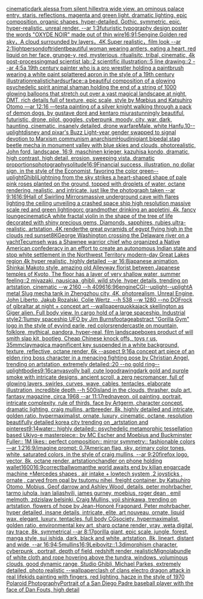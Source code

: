 [cinematic](https://www.ebank.nz/aiartgenerator?category=cinematic)[dark alessa from silent hill](https://www.ebank.nz/aiartgenerator?category=dark%2520alessa%2520from%2520silent%2520hill)[extra wide view. an ominous palace entry. staris. reflections. magenta and green light. dramatic lighting. epic composition. organic shapes. hyper-detailed. Gothic. symmetric. epic. hyper-realistic. unreal render. --ar 1:3](https://www.ebank.nz/aiartgenerator?category=extra%2520wide%2520view.%2520an%2520ominous%2520palace%2520entry.%2520staris.%2520reflections.%2520magenta%2520and%2520green%2520light.%2520dramatic%2520lighting.%2520epic%2520composition.%2520organic%2520shapes.%2520hyper-detailed.%2520Gothic.%2520symmetric.%2520epic.%2520hyper-realistic.%2520unreal%2520render.%2520--ar%25201%3A3)[futuristic  typography design poster the words "OXYDE NOIR" made out of thin wire](https://www.ebank.nz/aiartgenerator?category=futuristic%2520%2520typography%2520design%2520poster%2520the%2520words%2520%22OXYDE%2520NOIR%22%2520made%2520out%2520of%2520thin%2520wire)[16:9](https://www.ebank.nz/aiartgenerator?category=16%3A9)[1:5](https://www.ebank.nz/aiartgenerator?category=1%3A5)[engine,](https://www.ebank.nz/aiartgenerator?category=engine%2C)[Golden red sky，A cloud surrounded by layers，4K,Super realistic，film look --ar 2:1](https://www.ebank.nz/aiartgenerator?category=Golden%2520red%2520sky%EF%BC%8CA%2520cloud%2520surrounded%2520by%2520layers%EF%BC%8C4K%2CSuper%2520realistic%EF%BC%8Cfilm%2520look%2520--ar%25202%3A1)[light](https://www.ebank.nz/aiartgenerator?category=light)[person](https://www.ebank.nz/aiartgenerator?category=person)[dof](https://www.ebank.nz/aiartgenerator?category=dof)[trident](https://www.ebank.nz/aiartgenerator?category=trident)[beautiful woman wearing antlers, eating a heart, red liquid on her face, grunge-y, red, mysterious, ritualisitc, tribal, cinematic, 4k post-processing](https://www.ebank.nz/aiartgenerator?category=beautiful%2520woman%2520wearing%2520antlers%2C%2520eating%2520a%2520heart%2C%2520red%2520liquid%2520on%2520her%2520face%2C%2520grunge-y%2C%2520red%2C%2520mysterious%2C%2520ritualisitc%2C%2520tribal%2C%2520cinematic%2C%25204k%2520post-processing)[mad scientist lab::2 scientific illustration::5 line drawing::2  --ar 4:5](https://www.ebank.nz/aiartgenerator?category=mad%2520scientist%2520lab%3A%3A2%2520scientific%2520illustration%3A%3A5%2520line%2520drawing%3A%3A2%2520%2520--ar%25204%3A5)[a 19th century painter who is a pro wrestler holding a paintbrush wearing a white paint splattered apron in the style of a 19th century illustration](https://www.ebank.nz/aiartgenerator?category=a%252019th%2520century%2520painter%2520who%2520is%2520a%2520pro%2520wrestler%2520holding%2520a%2520paintbrush%2520wearing%2520a%2520white%2520paint%2520splattered%2520apron%2520in%2520the%2520style%2520of%2520a%252019th%2520century%2520illustration)[realistic](https://www.ebank.nz/aiartgenerator?category=realistic)[hardsurface::](https://www.ebank.nz/aiartgenerator?category=hardsurface%3A%3A)[a beautiful composition of a glowing psychedelic spirit animal shaman holding the end of a string of 1000 glowing balloons that stretch out over a vast magical landscape at night, DMT,  rich details full of texture, epic scale, style by Mœbius and Katsuhiro Otomo —ar 12:16 —test](https://www.ebank.nz/aiartgenerator?category=a%2520beautiful%2520composition%2520of%2520a%2520glowing%2520psychedelic%2520spirit%2520animal%2520shaman%2520holding%2520the%2520end%2520of%2520a%2520string%2520of%25201000%2520glowing%2520balloons%2520that%2520stretch%2520out%2520over%2520a%2520vast%2520magical%2520landscape%2520at%2520night%2C%2520DMT%2C%2520%2520rich%2520details%2520full%2520of%2520texture%2C%2520epic%2520scale%2C%2520style%2520by%2520M%C5%93bius%2520and%2520Katsuhiro%2520Otomo%2520%E2%80%94ar%252012%3A16%2520%E2%80%94test)[a painting of a silver knight walking through a pack of demon dogs, by gustave doré and kentaro miura](https://www.ebank.nz/aiartgenerator?category=a%2520painting%2520of%2520a%2520silver%2520knight%2520walking%2520through%2520a%2520pack%2520of%2520demon%2520dogs%2C%2520by%2520gustave%2520dor%C3%A9%2520and%2520kentaro%2520miura)[stunningly beautiful, futuristic, drone, pilot, goggles, cyberpunk, moody, city, war, dark, haunting, cinematic, insanely detailed, drone warfare](https://www.ebank.nz/aiartgenerator?category=stunningly%2520beautiful%2C%2520futuristic%2C%2520drone%2C%2520pilot%2C%2520goggles%2C%2520cyberpunk%2C%2520moody%2C%2520city%2C%2520war%2C%2520dark%2C%2520haunting%2C%2520cinematic%2C%2520insanely%2520detailed%2C%2520drone%2520warfare)[Male, white Hanfu,](https://www.ebank.nz/aiartgenerator?category=Male%2C%2520white%2520Hanfu%2C)[10](https://www.ebank.nz/aiartgenerator?category=10)[--uplight](https://www.ebank.nz/aiartgenerator?category=--uplight)[disney and pixar's Buzz Light-year gender swapped to signal devotion to Marxism communism anarchism](https://www.ebank.nz/aiartgenerator?category=disney%2520and%2520pixar%27s%2520Buzz%2520Light-year%2520gender%2520swapped%2520to%2520signal%2520devotion%2520to%2520Marxism%2520communism%2520anarchism)[Houdini](https://www.ebank.nz/aiartgenerator?category=Houdini)[giant bipedal stag beetle mecha in monument valley with blue skies and clouds, photorealistic, John ford, landscape, 16:9, maschinen krieger, kazuhisa kondo, dramatic, high contrast, high detail, erosion, sweeping vista, dramatic proportions](https://www.ebank.nz/aiartgenerator?category=giant%2520bipedal%2520stag%2520beetle%2520mecha%2520in%2520monument%2520valley%2520with%2520blue%2520skies%2520and%2520clouds%2C%2520photorealistic%2C%2520John%2520ford%2C%2520landscape%2C%252016%3A9%2C%2520maschinen%2520krieger%2C%2520kazuhisa%2520kondo%2C%2520dramatic%2C%2520high%2520contrast%2C%2520high%2520detail%2C%2520erosion%2C%2520sweeping%2520vista%2C%2520dramatic%2520proportions)[photography](https://www.ebank.nz/aiartgenerator?category=photography)[solitude](https://www.ebank.nz/aiartgenerator?category=solitude)[16:9](https://www.ebank.nz/aiartgenerator?category=16%3A9)[Financial success, illustration, no dollar sign, in the style of the Economist, favoring the color green](https://www.ebank.nz/aiartgenerator?category=Financial%2520success%2C%2520illustration%2C%2520no%2520dollar%2520sign%2C%2520in%2520the%2520style%2520of%2520the%2520Economist%2C%2520favoring%2520the%2520color%2520green)[--uplight](https://www.ebank.nz/aiartgenerator?category=--uplight)[Ghibli](https://www.ebank.nz/aiartgenerator?category=Ghibli)[Lightning from the sky strikes a heart-shaped shape of pale pink roses planted on the ground, topped with droplets of water, octane rendering, realistic, and intricate, just like the photograph taken --ar 9:16](https://www.ebank.nz/aiartgenerator?category=Lightning%2520from%2520the%2520sky%2520strikes%2520a%2520heart-shaped%2520shape%2520of%2520pale%2520pink%2520roses%2520planted%2520on%2520the%2520ground%2C%2520topped%2520with%2520droplets%2520of%2520water%2C%2520octane%2520rendering%2C%2520realistic%2C%2520and%2520intricate%2C%2520just%2520like%2520the%2520photograph%2520taken%2520--ar%25209%3A16)[16:9](https://www.ebank.nz/aiartgenerator?category=16%3A9)[Hall of Swirling Mirrors](https://www.ebank.nz/aiartgenerator?category=Hall%2520of%2520Swirling%2520Mirrors)[massive underground cave with flares lighting the ceiling unveiling a crashed space ship high resolution massive scale red and green lighting](https://www.ebank.nz/aiartgenerator?category=massive%2520underground%2520cave%2520with%2520flares%2520lighting%2520the%2520ceiling%2520unveiling%2520a%2520crashed%2520space%2520ship%2520high%2520resolution%2520massive%2520scale%2520red%2520and%2520green%2520lighting)[orc grandmother drinking an appletini, 4k, fancy lounge](https://www.ebank.nz/aiartgenerator?category=orc%2520grandmother%2520drinking%2520an%2520appletini%2C%25204k%2C%2520fancy%2520lounge)[cinematic](https://www.ebank.nz/aiartgenerator?category=cinematic)[A white fractal violin in the shape of the tree of life decorated with shiny precious gems, Diamonds, sapphires, rubies,ultra-realistic, artstation, 4K render](https://www.ebank.nz/aiartgenerator?category=A%2520white%2520fractal%2520violin%2520in%2520the%2520shape%2520of%2520the%2520tree%2520of%2520life%2520decorated%2520with%2520shiny%2520precious%2520gems%2C%2520Diamonds%2C%2520sapphires%2C%2520rubies%2Cultra-realistic%2C%2520artstation%2C%25204K%2520render)[the great pyramids of egypt flying high in the clouds red sunset](https://www.ebank.nz/aiartgenerator?category=the%2520great%2520pyramids%2520of%2520egypt%2520flying%2520high%2520in%2520the%2520clouds%2520red%2520sunset)[8K](https://www.ebank.nz/aiartgenerator?category=8K)[George Washington crossing the Delaware river on a yacht](https://www.ebank.nz/aiartgenerator?category=George%2520Washington%2520crossing%2520the%2520Delaware%2520river%2520on%2520a%2520yacht)[Tecumseh was a Shawnee warrior chief who organized a Native American confederacy in an effort to create an autonomous Indian state and stop white settlement in the Northwest Territory modern-day Great Lakes region 4k hyper realistic, highly detailed --ar 16:8](https://www.ebank.nz/aiartgenerator?category=Tecumseh%2520was%2520a%2520Shawnee%2520warrior%2520chief%2520who%2520organized%2520a%2520Native%2520American%2520confederacy%2520in%2520an%2520effort%2520to%2520create%2520an%2520autonomous%2520Indian%2520state%2520and%2520stop%2520white%2520settlement%2520in%2520the%2520Northwest%2520Territory%2520modern-day%2520Great%2520Lakes%2520region%25204k%2520hyper%2520realistic%2C%2520highly%2520detailed%2520--ar%252016%3A8)[japanese animation, Shinkai Makoto style, amazing old Alleyway florist between Japanese temples of Kyoto, The floor has a layer of very shallow water, summer feeling::2  miyazaki, nausicaa, ghibli, wild style, hyper details, trending on artstation, cinematic --w 2160  --h 4096](https://www.ebank.nz/aiartgenerator?category=japanese%2520animation%2C%2520Shinkai%2520Makoto%2520style%2C%2520amazing%2520old%2520Alleyway%2520florist%2520between%2520Japanese%2520temples%2520of%2520Kyoto%2C%2520The%2520floor%2520has%2520a%2520layer%2520of%2520very%2520shallow%2520water%2C%2520summer%2520feeling%3A%3A2%2520%2520miyazaki%2C%2520nausicaa%2C%2520ghibli%2C%2520wild%2520style%2C%2520hyper%2520details%2C%2520trending%2520on%2520artstation%2C%2520cinematic%2520--w%25202160%2520%2520--h%25204096)[16:9](https://www.ebank.nz/aiartgenerator?category=16%3A9)[6](https://www.ebank.nz/aiartgenerator?category=6)[engine](https://www.ebank.nz/aiartgenerator?category=engine)[CGI](https://www.ebank.nz/aiartgenerator?category=CGI)[--uplight](https://www.ebank.nz/aiartgenerator?category=--uplight)[--uplight](https://www.ebank.nz/aiartgenerator?category=--uplight)[A metal Slug mecha tank in Zhengzhou city, 4K, photorealism, Unreal Engine, John Liberto, Jakub Rozalski, Colie Wertz, --h 538 --w 1280 --no DOF](https://www.ebank.nz/aiartgenerator?category=A%2520metal%2520Slug%2520mecha%2520tank%2520in%2520Zhengzhou%2520city%2C%25204K%2C%2520photorealism%2C%2520Unreal%2520Engine%2C%2520John%2520Liberto%2C%2520Jakub%2520Rozalski%2C%2520Colie%2520Wertz%2C%2520--h%2520538%2520--w%25201280%2520--no%2520DOF)[rock of gibraltar at night + concept art --wallpaper](https://www.ebank.nz/aiartgenerator?category=rock%2520of%2520gibraltar%2520at%2520night%2520%2B%2520concept%2520art%2520--wallpaper)[quokka](https://www.ebank.nz/aiartgenerator?category=quokka)[jack skellington as Giger alien. Full body view. In cargo hold of a large spaceship. Industrial style](https://www.ebank.nz/aiartgenerator?category=jack%2520skellington%2520as%2520Giger%2520alien.%2520Full%2520body%2520view.%2520In%2520cargo%2520hold%2520of%2520a%2520large%2520spaceship.%2520Industrial%2520style)[2:1](https://www.ebank.nz/aiartgenerator?category=2%3A1)[lumpy spaceship UFO by Jim Burns](https://www.ebank.nz/aiartgenerator?category=lumpy%2520spaceship%2520UFO%2520by%2520Jim%2520Burns)[footage](https://www.ebank.nz/aiartgenerator?category=footage)[abstract "Gorilla Gym" logo in the style of eyvind earle, red colors](https://www.ebank.nz/aiartgenerator?category=abstract%2520%22Gorilla%2520Gym%22%2520logo%2520in%2520the%2520style%2520of%2520eyvind%2520earle%2C%2520red%2520colors)[render](https://www.ebank.nz/aiartgenerator?category=render)[castle on mountain, folklore, mythical, pandora, hyper-real, film landscape](https://www.ebank.nz/aiartgenerator?category=castle%2520on%2520mountain%2C%2520folklore%2C%2520mythical%2C%2520pandora%2C%2520hyper-real%2C%2520film%2520landscape)[boxes product of will smith slap kit, bootleg, Cheap Chinese knock offs,, toys r us, 35mm](https://www.ebank.nz/aiartgenerator?category=boxes%2520product%2520of%2520will%2520smith%2520slap%2520kit%2C%2520bootleg%2C%2520Cheap%2520Chinese%2520knock%2520offs%2C%2C%2520toys%2520r%2520us%2C%252035mm)[clay](https://www.ebank.nz/aiartgenerator?category=clay)[magic](https://www.ebank.nz/aiartgenerator?category=magic)[a magnificent key suspended in a white background, texture, reflective, octane render, 6k --aspect 9:16](https://www.ebank.nz/aiartgenerator?category=a%2520magnificent%2520key%2520suspended%2520in%2520a%2520white%2520background%2C%2520texture%2C%2520reflective%2C%2520octane%2520render%2C%25206k%2520--aspect%25209%3A16)[a concept art piece of an elden ring boss character in a menacing fighting pose by Christian Angel, trending on artstation, extremely detailed::20 --no gold ring](https://www.ebank.nz/aiartgenerator?category=a%2520concept%2520art%2520piece%2520of%2520an%2520elden%2520ring%2520boss%2520character%2520in%2520a%2520menacing%2520fighting%2520pose%2520by%2520Christian%2520Angel%2C%2520trending%2520on%2520artstation%2C%2520extremely%2520detailed%3A%3A20%2520--no%2520gold%2520ring)[--uplight](https://www.ebank.nz/aiartgenerator?category=--uplight)[bodies](https://www.ebank.nz/aiartgenerator?category=bodies)[9:16](https://www.ebank.nz/aiartgenerator?category=9%3A16)[canvas](https://www.ebank.nz/aiartgenerator?category=canvas)[volly ball ,cute logo](https://www.ebank.nz/aiartgenerator?category=volly%2520ball%2520%2Ccute%2520logo)[drawing](https://www.ebank.nz/aiartgenerator?category=drawing)[dark gold and purple smoke with intricate designs, ancient scroll, a zerg necromancer, full of glowing layers, swirles, curves, wave, cables, tentacles, elaborate illustration, incredible depth --h 500](https://www.ebank.nz/aiartgenerator?category=dark%2520gold%2520and%2520purple%2520smoke%2520with%2520intricate%2520designs%2C%2520ancient%2520scroll%2C%2520a%2520zerg%2520necromancer%2C%2520full%2520of%2520glowing%2520layers%2C%2520swirles%2C%2520curves%2C%2520wave%2C%2520cables%2C%2520tentacles%2C%2520elaborate%2520illustration%2C%2520incredible%2520depth%2520--h%2520500)[island in the clouds, thrasher, pulp art, fantasy magazine, circa 1968 --ar 11:17](https://www.ebank.nz/aiartgenerator?category=island%2520in%2520the%2520clouds%2C%2520thrasher%2C%2520pulp%2520art%2C%2520fantasy%2520magazine%2C%2520circa%25201968%2520--ar%252011%3A17)[red](https://www.ebank.nz/aiartgenerator?category=red)[nayeon, oil painting, portrait, intricate complexity, rule of thirds, face by Artgerm, character concept, dramatic lighting, craig mullins, artbreeder, 8k, highly detailed and intricate, golden ratio, hypermaximalist, ornate, luxury, cinematic, octane, resolution beautifully detailed korea city trending on _artstation and pinterest](https://www.ebank.nz/aiartgenerator?category=nayeon%2C%2520oil%2520painting%2C%2520portrait%2C%2520intricate%2520complexity%2C%2520rule%2520of%2520thirds%2C%2520face%2520by%2520Artgerm%2C%2520character%2520concept%2C%2520dramatic%2520lighting%2C%2520craig%2520mullins%2C%2520artbreeder%2C%25208k%2C%2520highly%2520detailed%2520and%2520intricate%2C%2520golden%2520ratio%2C%2520hypermaximalist%2C%2520ornate%2C%2520luxury%2C%2520cinematic%2C%2520octane%2C%2520resolution%2520beautifully%2520detailed%2520korea%2520city%2520trending%2520on%2520_artstation%2520and%2520pinterest)[9:14](https://www.ebank.nz/aiartgenerator?category=9%3A14)[water:: highly detailed:: psychedelic metamorphic tessellation based Ukiyo-e masterpiece:: by MC Escher and Moebius and Buckminster Fuller:: 1M likes:: perfect composition:: mirror symmetry:: fashionable colors  —ar 1:2](https://www.ebank.nz/aiartgenerator?category=water%3A%3A%2520highly%2520detailed%3A%3A%2520psychedelic%2520metamorphic%2520tessellation%2520based%2520Ukiyo-e%2520masterpiece%3A%3A%2520by%2520MC%2520Escher%2520and%2520Moebius%2520and%2520Buckminster%2520Fuller%3A%3A%25201M%2520likes%3A%3A%2520perfect%2520composition%3A%3A%2520mirror%2520symmetry%3A%3A%2520fashionable%2520colors%2520%2520%E2%80%94ar%25201%3A2)[16:9](https://www.ebank.nz/aiartgenerator?category=16%3A9)[/imagine prompt: 0.7](https://www.ebank.nz/aiartgenerator?category=/imagine%2520prompt%3A%25200.7)[American flag, sky, primary color tones, white, saturated colors, in the style of craig mullins, --ar 9:20](https://www.ebank.nz/aiartgenerator?category=American%2520flag%2C%2520sky%2C%2520primary%2520color%2520tones%2C%2520white%2C%2520saturated%2520colors%2C%2520in%2520the%2520style%2520of%2520craig%2520mullins%2C%2520--ar%25209%3A20)[firefox logo, vector, 8k, octane render, artstation](https://www.ebank.nz/aiartgenerator?category=firefox%2520logo%2C%2520vector%2C%25208k%2C%2520octane%2520render%2C%2520artstation)[chandler on phone holding wallet](https://www.ebank.nz/aiartgenerator?category=chandler%2520on%2520phone%2520holding%2520wallet)[1600](https://www.ebank.nz/aiartgenerator?category=1600)[16:9](https://www.ebank.nz/aiartgenerator?category=16%3A9)[correct](https://www.ebank.nz/aiartgenerator?category=correct)[ball](https://www.ebank.nz/aiartgenerator?category=ball)[woman](https://www.ebank.nz/aiartgenerator?category=woman)[the world awaits end by kilian eng](https://www.ebank.nz/aiartgenerator?category=the%2520world%2520awaits%2520end%2520by%2520kilian%2520eng)[arcade machine +Mercedes shapes , air intake + lowtech system ,2 joysticks , ornate , carved from opal by tsutomu nihei, freight container, by Katsuhiro Otomo, Mobius, Geof darrow and Ashley Wood, details, peter mohrbacher, tarmo juhola, ivan laliashvili, james gurney, moebius, roger dean , emil melmoth, zdzislaw belsinki, Craig Mullins, yoji shinkawa, trending on artstation, flowers of hope by Jean-Honoré Fragonard, Peter mohrbacher, hyper detailed, insane details, intricate, elite, art nouveau, ornate, liquid wax, elegant, luxury, tentacles, full body CGsociety, hypermaximalist, golden ratio, environmental key art, sharp octane render, vray ,weta digital, ray trace, 8k, symmetrical --ar 8:17](https://www.ebank.nz/aiartgenerator?category=arcade%2520machine%2520%2BMercedes%2520shapes%2520%2C%2520air%2520intake%2520%2B%2520lowtech%2520system%2520%2C2%2520joysticks%2520%2C%2520ornate%2520%2C%2520carved%2520from%2520opal%2520by%2520tsutomu%2520nihei%2C%2520freight%2520container%2C%2520by%2520Katsuhiro%2520Otomo%2C%2520Mobius%2C%2520Geof%2520darrow%2520and%2520Ashley%2520Wood%2C%2520details%2C%2520peter%2520mohrbacher%2C%2520tarmo%2520juhola%2C%2520ivan%2520laliashvili%2C%2520james%2520gurney%2C%2520moebius%2C%2520roger%2520dean%2520%2C%2520emil%2520melmoth%2C%2520zdzislaw%2520belsinki%2C%2520Craig%2520Mullins%2C%2520yoji%2520shinkawa%2C%2520trending%2520on%2520artstation%2C%2520flowers%2520of%2520hope%2520by%2520Jean-Honor%C3%A9%2520Fragonard%2C%2520Peter%2520mohrbacher%2C%2520hyper%2520detailed%2C%2520insane%2520details%2C%2520intricate%2C%2520elite%2C%2520art%2520nouveau%2C%2520ornate%2C%2520liquid%2520wax%2C%2520elegant%2C%2520luxury%2C%2520tentacles%2C%2520full%2520body%2520CGsociety%2C%2520hypermaximalist%2C%2520golden%2520ratio%2C%2520environmental%2520key%2520art%2C%2520sharp%2520octane%2520render%2C%2520vray%2520%2Cweta%2520digital%2C%2520ray%2520trace%2C%25208k%2C%2520symmetrical%2520--ar%25208%3A17)[gorilla giant, epic scale, jungle, forest, manga style, sui ishida, dark, black and white, artstation, 8k, lineart, distant and wide, --ar 16:9](https://www.ebank.nz/aiartgenerator?category=gorilla%2520giant%2C%2520epic%2520scale%2C%2520jungle%2C%2520forest%2C%2520manga%2520style%2C%2520sui%2520ishida%2C%2520dark%2C%2520black%2520and%2520white%2C%2520artstation%2C%25208k%2C%2520lineart%2C%2520distant%2520and%2520wide%2C%2520--ar%252016%3A9)[4:5](https://www.ebank.nz/aiartgenerator?category=4%3A5)[mullins](https://www.ebank.nz/aiartgenerator?category=mullins)[16:9](https://www.ebank.nz/aiartgenerator?category=16%3A9)[Leibovitz::1.3](https://www.ebank.nz/aiartgenerator?category=Leibovitz%3A%3A1.3)[dimorphism character, cyberpunk , portrait, depth of field, redshift render, realistic](https://www.ebank.nz/aiartgenerator?category=dimorphism%2520character%2C%2520cyberpunk%2520%2C%2520portrait%2C%2520depth%2520of%2520field%2C%2520redshift%2520render%2C%2520realistic)[Mignola](https://www.ebank.nz/aiartgenerator?category=Mignola)[bundle of white cloth and rope hovering above the tundra, windows, voluminous clouds, good dynamic range, Studio Ghibli, Michael Parkes, extremely detailed, photo realistic --wallpaper](https://www.ebank.nz/aiartgenerator?category=bundle%2520of%2520white%2520cloth%2520and%2520rope%2520hovering%2520above%2520the%2520tundra%2C%2520windows%2C%2520voluminous%2520clouds%2C%2520good%2520dynamic%2520range%2C%2520Studio%2520Ghibli%2C%2520Michael%2520Parkes%2C%2520extremely%2520detailed%2C%2520photo%2520realistic%2520--wallpaper)[clash of clans electro dragon attack in real life](https://www.ebank.nz/aiartgenerator?category=clash%2520of%2520clans%2520electro%2520dragon%2520attack%2520in%2520real%2520life)[kids painting with fingers, red lighting, hacze in the style of 1970 Polaroid Photography](https://www.ebank.nz/aiartgenerator?category=kids%2520painting%2520with%2520fingers%2C%2520red%2520lighting%2C%2520hacze%2520in%2520the%2520style%2520of%25201970%2520Polaroid%2520Photography)[Portrait of a San Diego Padre baseball player with the face of Dan Fouts, high detail](https://www.ebank.nz/aiartgenerator?category=Portrait%2520of%2520a%2520San%2520Diego%2520Padre%2520baseball%2520player%2520with%2520the%2520face%2520of%2520Dan%2520Fouts%2C%2520high%2520detail)